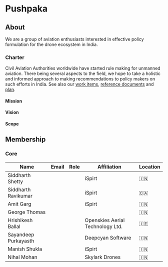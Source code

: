# Pushpaka

## About

We are a group of aviation enthusiasts interested in effective policy formulation for the drone ecosystem in India.

### Charter

Civil Aviation Authorities worldwide have started rule making for unmanned aviation. There being several aspects to the field, we hope to take a holistic and informed approach to making recommendations to policy makers on such efforts in India. See also our [work items](./work-items/), [reference documents](./ref/index.md) and [plan](./work-items/#plan).

####	Mission

####	Vision

####	Scope

## Membership

### Core

| Name                 | Email                                                        | Role | Affiliation                      | Location |
| -------------------- | ------------------------------------------------------------ | ---- | -------------------------------- | -------- |
| Siddharth Shetty     | [<i class="fa fa-envelope-o"></i>](mailto:siddharth.shetty@ispirt.in) |      | iSpirt                           | 🇮🇳       |
| Siddharth Ravikumar  | [<i class="fa fa-envelope-o"></i>](mailto:ravikumar.siddharth@gmail.com) |      | iSpirt                           | 🇨🇦       |
| Amit Garg            | [<i class="fa fa-envelope-o"></i>](mailto:studies.amit@gmail.com) |      | iSpirt                           | 🇮🇳       |
| George Thomas        | [<i class="fa fa-envelope-o"></i>](mailto:georj13@gmail.com) |      |                                  | 🇮🇳       |
| Hrishikesh Ballal    | <a href="https://about.openskies.sh/#contact" target="_blank"><i class="fa fa-link"></i></a> |      | Openskies Aerial Technology Ltd. | 🇮🇪       |
| Sayandeep Purkayasth | [<i class="fa fa-envelope-o"></i>](mailto:sayandeep@deepcyan.ai) |      | Deepcyan Software                | 🇮🇳       |
| Manish Shukla        | [<i class="fa fa-envelope-o"></i>](mailto:manish.shukla393@gmail.com) |      | iSpirt                           | 🇮🇳       |
| Nihal Mohan          | [<i class="fa fa-envelope-o"></i>](mailto:nihalm@skylarkdrones.com) |      | Skylark Drones                   | 🇮🇳       |
